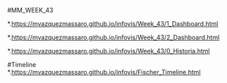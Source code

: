 
#MM_WEEK_43

*.https://mvazquezmassaro.github.io/infovis/Week_43/1_Dashboard.html

*.https://mvazquezmassaro.github.io/infovis/Week_43/2_Dashboard.html

*.https://mvazquezmassaro.github.io/infovis/Week_43/0_Historia.html


#Timeline
*.https://mvazquezmassaro.github.io/infovis/Fischer_Timeline.html
